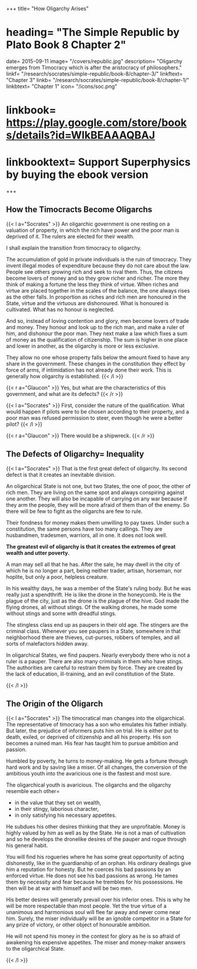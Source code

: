 +++
title= "How Oligarchy Arises"
# heading= "The Simple Republic by Plato Book 8 Chapter 2"
date= 2015-09-11
image= "/covers/republic.jpg"
description= "Oligarchy emerges from Timocracy which is after the aristocracy of philosophers."
linkf= "/research/socrates/simple-republic/book-8/chapter-3/"
linkftext= "Chapter 3"
linkb= "/research/socrates/simple-republic/book-8/chapter-1/"
linkbtext= "Chapter 1"
icon= "/icons/soc.png"
# linkbook= https://play.google.com/store/books/details?id=WlkBEAAAQBAJ
# linkbooktext= Support Superphysics by buying the ebook version
+++

## How the Timocracts Become Oligarchs

{{< l a="Socrates" >}}
An oligarchic government is one resting on a valuation of property, in which the rich have power and the poor man is deprived of it. The rulers are elected for their wealth.

I shall explain the transition from timocracy to oligarchy.

The accumulation of gold in private individuals is the ruin of timocracy. They invent illegal modes of expenditure because they do not care about the law. People see others growing rich and seek to rival them. Thus, the citizens become lovers of money and so they grow richer and richer. The more they think of making a fortune the less they think of virtue. When riches and virtue are placed together in the scales of the balance, the one always rises as the other falls. In proportion as riches and rich men are honoured in the State, virtue and the virtuous are dishonoured. What is honoured is cultivated. What has no honour is neglected.

And so, instead of loving contention and glory, men become lovers of trade and money. They honour and look up to the rich man, and make a ruler of him, and dishonour the poor man. They next make a law which fixes a sum of money as the qualification of citizenship. The sum is higher in one place and lower in another, as the oligarchy is more or less exclusive.

They allow no one whose property falls below the amount fixed to have any share in the government. These changes in the constitution they effect by force of arms, if intimidation has not already done their work. This is generally how oligarchy is established.
{{< /l >}}

{{< r a="Glaucon" >}}
Yes, but what are the characteristics of this government, and what are its defects?
{{< /r >}}

{{< l a="Socrates" >}}
First, consider the nature of the qualification. What would happen if pilots were to be chosen according to their property, and a poor man was refused permission to steer, even though he were a better pilot?
{{< /l >}}

{{< r a="Glaucon" >}}
There would be a shipwreck. <!-- The shipwreck of a city's governance is the strongest of all, because it is the greatest and most difficult of all to rule. -->
{{< /r >}}


## The Defects of Oligarchy= Inequality

{{< l a="Socrates" >}}
That is the first great defect of oligarchy. Its second defect is that it creates an inevitable division.

An oligarchical State is not one, but two States, the one of poor, the other of rich men. They are living on the same spot and always conspiring against one another. They will also be incapable of carrying on any war because if they arm the people, they will be more afraid of them than of the enemy. So there will be few to fight as the oligarchs are few to rule.

Their fondness for money makes them unwilling to pay taxes. Under such a constitution, the same persons have too many callings. They are husbandmen, tradesmen, warriors, all in one. It does not look well.

<b>The greatest evil of oligarchy is that it creates the extremes of great wealth and utter poverty.</b>

A man may sell all that he has. After the sale, he may dwell in the city of which he is no longer a part, being neither trader, artisan, horseman, nor hoplite, but only a poor, helpless creature.

In his wealthy days, he was a member of the State's ruling body. But he was really just a spendthrift. He is like the drone in the honeycomb. He is the plague of the city, just as the drone is the plague of the hive. God made the flying drones, all without stings. Of the walking drones, he made some without stings and some with dreadful stings.

The stingless class end up as paupers in their old age. The stingers are the criminal class. Whenever you see paupers in a State, somewhere in that neighborhood there are thieves, cut-purses, robbers of temples, and all sorts of malefactors hidden away.

In oligarchical States, we find paupers. Nearly everybody there who is not a ruler is a pauper. There are also many criminals in them who have stings. The authorities are careful to restrain them by force. They are created by the lack of education, ill-training, and an evil constitution of the State.
<!-- There may be many other evils in an oligarchy. -->
{{< /l >}}


## The Origin of the Oligarch 

{{< l a="Socrates" >}}
The timocratical man changes into the oligarchical. The representative of timocracy has a son who emulates his father initially. But later, the prejudice of informers puts him on trial. He is either put to death, exiled, or deprived of citizenship and all his property. His son becomes a ruined man. His fear has taught him to pursue ambition and passion.

Humbled by poverty, he turns to money-making. He gets a fortune through hard work and by saving like a miser. Of all changes, the conversion of the ambitious youth into the avaricious one is the fastest and most sure.


<!-- He sits obediently on either side of their sovereign.
He teaches them to know their place.
He compels the one to think only of how lesser sums may be turned into larger ones.
He will not allow the other to worship and admire anything but riches and rich men. -->




<!-- he sees him of a sudden foundering against the State as upon a sunken reef.
He and all that he has is lost.

He may have been a general or high official who is brought to -->

The oligarchical youth is avaricious. The oligarchs and the oligarchy resemble each other= <!-- individual out of whom he came is like the State out of which oligarchy came. -->
<ul>
  <li>in the value that they set on wealth,</li>
  <li>in their stingy, laborious character,</li>
  <li>in only satisfying his necessary appetites.</li>
</ul>

He subdues his other desires thinking that they are unprofitable. Money is highly valued by him as well as by the State. He is not a man of cultivation and so he develops the dronelike desires of the pauper and rogue through his general habit.


<!-- He is a shabby fellow who saves something out of everything and makes a purse for himself. This is the sort of man whom the vulgar applaud. Is he not a true image of the State which he represents?
{{< /l >}}


{{< r a="Glaucon" >}}
Yes, 
{{< /l >}}

{{< l a="Socrates" >}} -->
<!-- Correct, had he been educated, he would never have made a blind god director of his chorus, or given him chief honour.

Because of this lack of cultivation, there will be found in him  -->
You will find his rogueries where he has some great opportunity of acting dishonestly, like in the guardianship of an orphan. His ordinary dealings give him a reputation for honesty. But he coerces his bad passions by an enforced virtue. He does not see his bad passions as wrong. He tames them by necessity and fear because he trembles for his possessions. He then will be at war with himself and will be two men.

<!-- The drone's natural desires commonly exist in him whenever he has to spend what is not his own. -->
His better desires will generally prevail over his inferior ones. This is why he will be more respectable than most people.
Yet the true virtue of a unanimous and harmonious soul will flee far away and never come near him.
Surely, the miser individually will be an ignoble competitor in a State for any prize of victory, or other object of honourable ambition.

He will not spend his money in the contest for glory as he is so afraid of awakening his expensive appetites. The miser and money-maker answers to the oligarchical State.

<!--  and inviting them to help and join in the struggle.
In true oligarchical fashion, he fights with a small part only of his resources.
The result commonly is that he loses the prize and saves his money.
 -->
{{< /l >}}